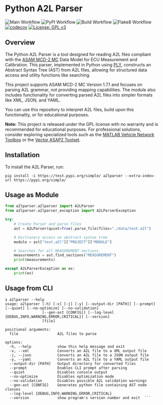 # Python A2L Parser

![Main Workflow](https://github.com/mrom1/a2lparser/actions/workflows/main.yml/badge.svg)
![PyPI Workflow](https://github.com/mrom1/a2lparser/actions/workflows/publish-to-pypi.yml/badge.svg)
![Build Workflow](https://github.com/mrom1/a2lparser/actions/workflows/build.yml/badge.svg)
![Flake8 Workflow](https://github.com/mrom1/a2lparser/actions/workflows/flake8.yml/badge.svg)
[![codecov](https://codecov.io/gh/mrom1/a2lparser/branch/main/graph/badge.svg?token=CZ74J83NO2)](https://codecov.io/gh/mrom1/a2lparser)
[![License: GPL v3](https://img.shields.io/badge/License-GPLv3-blue.svg)](https://www.gnu.org/licenses/gpl-3.0)

## Overview

The Python A2L Parser is a tool designed for reading A2L files compliant with the [ASAM MCD-2 MC](https://www.asam.net/standards/detail/mcd-2-mc/) Data Model for ECU Measurement and Calibration. This parser, implemented in Python using [PLY](https://ply.readthedocs.io/en/latest/index.html), constructs an Abstract Syntax Tree (AST) from A2L files, allowing for structured data access and utility functions like searching.

This project supports ASAM MCD-2 MC Version 1.7.1 and focuses on parsing A2L grammar, not providing mapping capabilities. The module also includes functionality for converting parsed A2L files into simpler formats like XML, JSON, and YAML.

You can use this repository to interpret A2L files, build upon this functionality, or for educational purposes.

**Note:** This project is released under the GPL license with no warranty and is recommended for educational purposes. For professional solutions, consider exploring specialized tools such as the [MATLAB Vehicle Network Toolbox](https://www.mathworks.com/help/vnt/index.html) or the [Vector ASAP2 Toolset](https://www.vector.com/int/en/products/products-a-z/software/asap2-tool-set/).

## Installation

To install the A2L Parser, run:

```console
pip install -i https://test.pypi.org/simple/ a2lparser --extra-index-url https://pypi.org/simple/
```

## Usage as Module

```python
from a2lparser.a2lparser import A2LParser
from a2lparser.a2lparser_exception import A2LParserException

try:
    # Create Parser and parse files
    ast = A2LParser(quiet=True).parse_file(files="./data/test.a2l")

    # Dictionary access on abstract syntax tree
    module = ast["test.a2l"]["PROJECT"]["MODULE"]

    # Searches for all MEASUREMENT sections
    measurements = ast.find_sections("MEASUREMENT")
    print(measurements)

except A2LParserException as ex:
    print(ex)
```

## Usage from CLI

```console
❯ a2lparser --help
usage: a2lparser [-h] [-x] [-j] [-y] [--output-dir [PATH]] [--prompt] [--quiet] [--no-optimize] [--no-validation]
                 [--gen-ast [CONFIG]] [--log-level {DEBUG,INFO,WARNING,ERROR,CRITICAL}] [--version]
                 [file]

positional arguments:
  file                  A2L files to parse

options:
  -h, --help            show this help message and exit
  -x, --xml             Converts an A2L file to a XML output file
  -j, --json            Converts an A2L file to a JSON output file
  -y, --yaml            Converts an A2L file to a YAML output file
  --output-dir [PATH]   Output directory for converted files
  --prompt              Enables CLI prompt after parsing
  --quiet               Disables console output
  --no-optimize         Disables optimization mode
  --no-validation       Disables possible A2L validation warnings
  --gen-ast [CONFIG]    Generates python file containing AST node classes
  --log-level {DEBUG,INFO,WARNING,ERROR,CRITICAL}
  --version             show program's version number and exit  ```
```
